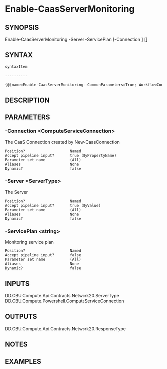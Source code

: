 ﻿Enable-CaasServerMonitoring
===================

## SYNOPSIS

Enable-CaasServerMonitoring -Server <ServerType> -ServicePlan <string> [-Connection <ComputeServiceConnection>] [<CommonParameters>]


## SYNTAX
```powershell
syntaxItem                                                                                                             

----------                                                                                                             

{@{name=Enable-CaasServerMonitoring; CommonParameters=True; WorkflowCommonParameters=False; parameter=System.Object[]}}
```

## DESCRIPTION


## PARAMETERS
### -Connection &lt;ComputeServiceConnection&gt;
The CaaS Connection created by New-CaasConnection
```
Position?                    Named
Accept pipeline input?       true (ByPropertyName)
Parameter set name           (All)
Aliases                      None
Dynamic?                     false
```
 
### -Server &lt;ServerType&gt;
The Server
```
Position?                    Named
Accept pipeline input?       true (ByValue)
Parameter set name           (All)
Aliases                      None
Dynamic?                     false
```
 
### -ServicePlan &lt;string&gt;
Monitoring service plan
```
Position?                    Named
Accept pipeline input?       false
Parameter set name           (All)
Aliases                      None
Dynamic?                     false
```

## INPUTS
DD.CBU.Compute.Api.Contracts.Network20.ServerType
DD.CBU.Compute.Powershell.ComputeServiceConnection


## OUTPUTS
DD.CBU.Compute.Api.Contracts.Network20.ResponseType


## NOTES


## EXAMPLES
